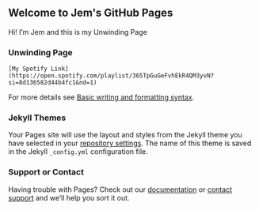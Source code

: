 ## Welcome to Jem's GitHub Pages

Hi! I’m Jem and this is my Unwinding Page

### Unwinding Page

```
[My Spotify Link](https://open.spotify.com/playlist/365TpGuGeFvhEkR4QM3yvN?si=8d136582d44b4fc1&nd=1)

```

For more details see [Basic writing and formatting syntax](https://docs.github.com/en/github/writing-on-github/getting-started-with-writing-and-formatting-on-github/basic-writing-and-formatting-syntax).

### Jekyll Themes

Your Pages site will use the layout and styles from the Jekyll theme you have selected in your [repository settings](https://github.com/mjxxmie/mjxxmie.github.io/settings/pages). The name of this theme is saved in the Jekyll `_config.yml` configuration file.

### Support or Contact

Having trouble with Pages? Check out our [documentation](https://docs.github.com/categories/github-pages-basics/) or [contact support](https://support.github.com/contact) and we’ll help you sort it out.

